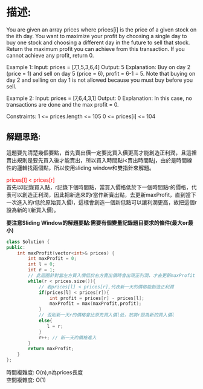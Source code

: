 # 描述:
You are given an array prices where prices[i] is the price of a given stock on the ith day.
You want to maximize your profit by choosing a single day to buy one stock and choosing a different day in the future to sell that stock.
Return the maximum profit you can achieve from this transaction. If you cannot achieve any profit, return 0.


Example 1:
Input: prices = [7,1,5,3,6,4]
Output: 5
Explanation: Buy on day 2 (price = 1) and sell on day 5 (price = 6), profit = 6-1 = 5.
Note that buying on day 2 and selling on day 1 is not allowed because you must buy before you sell.

Example 2:
Input: prices = [7,6,4,3,1]
Output: 0
Explanation: In this case, no transactions are done and the max profit = 0.
 
Constraints:
1 <= prices.length <= 105
0 <= prices[i] <= 104

## 解題思路:
這題要先清楚幾個要點，首先賣出價一定要比買入價更高才能創造正利潤，且這裡賣出規則是要先買入後才能賣出，所以買入時間點i<賣出時間點j，由於是時間線性的邏輯找兩個點，所以使用sliding window和雙指針來解題。  

<font color = 'red'>prices[l] < prices[r]</font>  
首先以l記錄買入點，r記錄下個時間點，當買入價格低於下一個時間點r的價格，代表可以創造正利潤，因此把新進來的r當作新賣出點，去更新maxProfit，直到當下一次進入的r低於原始買入價l，這樣會創造一個新低點可以讓利潤更高，故把這個r設為新的l(新買入價)。  

**要注意Sliding Window的解題要點:需要有個變量記錄題目要求的條件(最大or最小)**
```C++
class Solution {
public:
    int maxProfit(vector<int>& prices) {
        int maxProfit = 0;
        int l = 0;
        int r = 1;
        // 此迴圈針對當左方買入價低於右方賣出價時會出現正利潤，才去更新maxProfit
        while(r < prices.size()){
            // 若prices[l] < prices[r],代表新一天的價格能創造正利潤
            if(prices[l] < prices[r]){
                int profit = prices[r] - prices[l];
                maxProfit = max(maxProfit,profit);
            }
            // 否則新一天r的價格會比原先買入價l低，故將r設為新的買入價l
            else{
               l = r;
            }
            r++; // 新一天的價格進入
        }
        return maxProfit;
    }
};
```
時間複雜度: O(n),n為prices長度  
空間複雜度: O(1)